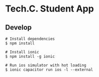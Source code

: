 # Tech.C. Student App

## Develop
```
# Install dependencies
$ npm install

# Install ionic
$ npm install -g ionic

# Run ios simulator with hot loading
$ ionic capacitor run ios -l --external
```
